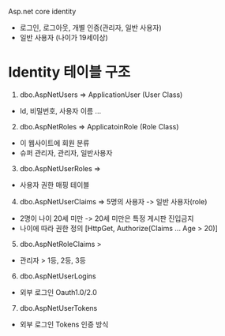 ﻿Asp.net core identity 

- 로그인, 로그아웃, 개별 인증(관리자, 일반 사용자)
- 일반 사용자 (나이가 19세이상)

# Identity 테이블 구조 
1. dbo.AspNetUsers => ApplicationUser (User Class)
- Id, 비밀번호, 사용자 이름 ... 

2. dbo.AspNetRoles => ApplicatoinRole (Role Class)
- 이 웹사이트에 회원 분류 
- 슈퍼 관리자, 관리자, 일반사용자 

3. dbo.AspNetUserRoles => 
- 사용자 권한 매핑 테이블 

4. dbo.AspNetUserClaims => 5명의 사용자 -> 일반 사용자(role)
- 2명이 나이 20세 미만 -> 20세 미만은 특정 게시판 진입금지 
- 나이에 따라 권한 정의 [HttpGet, Authorize(Claims ... Age > 20)]

5. dbo.AspNetRoleClaims > 
- 관리자 > 1등, 2등, 3등

6. dbo.AspNetUserLogins 
- 외부 로그인 Oauth1.0/2.0

7. dbo.AspNetUserTokens
- 외부 로그인 Tokens 인증 방식 